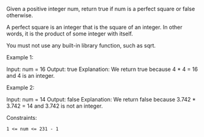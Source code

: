 Given a positive integer num, return true if num is a perfect square or false otherwise.

A perfect square is an integer that is the square of an integer. In other words, it is the product of some integer with itself.

You must not use any built-in library function, such as sqrt.

 

Example 1:

Input: num = 16
Output: true
Explanation: We return true because 4 * 4 = 16 and 4 is an integer.

Example 2:

Input: num = 14
Output: false
Explanation: We return false because 3.742 * 3.742 = 14 and 3.742 is not an integer.

 

Constraints:

    1 <= num <= 231 - 1

